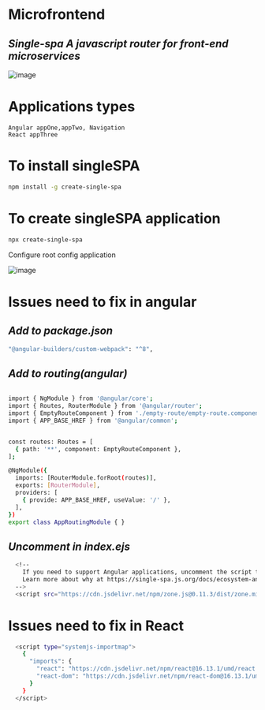 # Microfrontend

## _Single-spa A javascript router for front-end microservices_

![image](https://user-images.githubusercontent.com/12700182/116838712-0be3a800-abed-11eb-91a8-785465b7ddf0.png)

# Applications types
	Angular appOne,appTwo, Navigation
	React appThree

# To install singleSPA
```sh
npm install -g create-single-spa
```

# To create singleSPA application 
```sh
npx create-single-spa
```

Configure root config application

![image](https://user-images.githubusercontent.com/12700182/116843064-66383500-abfc-11eb-8023-577c596aa6d2.png)


# Issues need to fix in angular

## _Add to package.json_
```sh
"@angular-builders/custom-webpack": "^8",
```

## _Add to routing(angular)_

```sh

import { NgModule } from '@angular/core';
import { Routes, RouterModule } from '@angular/router';
import { EmptyRouteComponent } from './empty-route/empty-route.component'
import { APP_BASE_HREF } from '@angular/common';


const routes: Routes = [
  { path: '**', component: EmptyRouteComponent },
];

@NgModule({
  imports: [RouterModule.forRoot(routes)],
  exports: [RouterModule],
  providers: [
    { provide: APP_BASE_HREF, useValue: '/' },
  ],
})
export class AppRoutingModule { }
```

## _Uncomment in index.ejs_


```sh
  <!--
    If you need to support Angular applications, uncomment the script tag below to ensure only one instance of ZoneJS is loaded
    Learn more about why at https://single-spa.js.org/docs/ecosystem-angular/#zonejs
  -->
  <script src="https://cdn.jsdelivr.net/npm/zone.js@0.11.3/dist/zone.min.js"></script>
```

# Issues need to fix in React
```sh
  <script type="systemjs-importmap">
    {
      "imports": {
        "react": "https://cdn.jsdelivr.net/npm/react@16.13.1/umd/react.production.min.js",
        "react-dom": "https://cdn.jsdelivr.net/npm/react-dom@16.13.1/umd/react-dom.production.min.js"
      }
    }
  </script>
  ```
